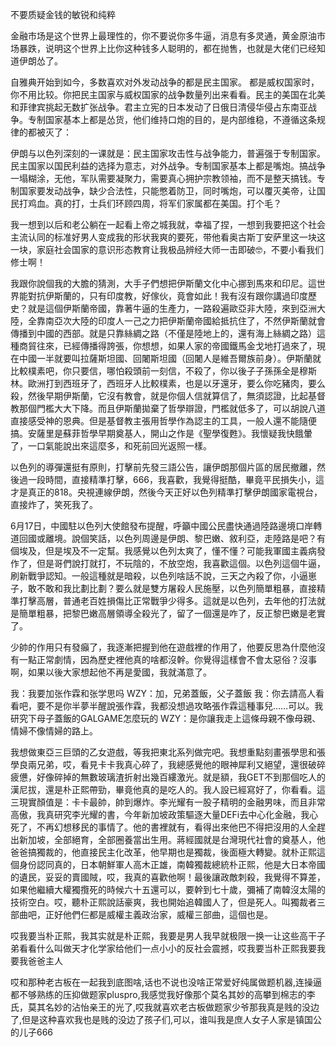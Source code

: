 不要质疑金钱的敏锐和纯粹

金融市场是这个世界上最理性的，你不要说你多牛逼，消息有多灵通，黄金原油市场暴跌，说明这个世界上比你这种钱多人聪明的，都在抛售，也就是大佬们已经知道伊朗怂了。

自雅典开始到如今，多数喜欢对外发动战争的都是民主国家。
都是威权国家时，你不用比较。你把民主国家与威权国家的战争数量列出来看看。民主的美国在北美和菲律宾挑起无数扩张战争。君主立宪的日本发动了日俄日清侵华侵占东南亚战争。专制国家基本上都是怂货，他们维持口炮的目的，是内部维稳，不遵循这条规律的都被灭了：

伊朗与以色列深刻的一课就是：民主国家攻击性与战争能力，普遍强于专制国家。民主国家以国民利益的选择为意志，对外战争。专制国家基本上都是嘴炮。搞战争一塌糊涂，无他，军队需要凝聚力，需要真心拥护宗教领袖，而不是整天搞钱。专制国家要发动战争，缺少合法性，只能憋着防卫，同时嘴炮，可以覆灭美帝，让国民打鸡血。真的打，士兵们环顾四周，将军们家属都在美国。打个毛？

我一想到以后和老公躺在一起看上帝之城我就，幸福了捏，一想到我要把这个社会主流认同的标准好男人变成我的形状我爽的要死，带他看奥古斯丁安萨里这一块这一块，家庭社会国家的意识形态教育让我极品辨经大师一击即破🤓，不要小看我们修士啊！

我跟你說個我的大膽的猜測，大手子們想把伊斯蘭文化中心挪到馬來和印尼。這世界能對抗伊斯蘭的，只有印度教，好傢伙，竟會如此！我有沒有跟你講過印度歷史？就是這個伊斯蘭帝國，靠著牛逼的生產力，一路殺遍歐亞非大陸，來到亞洲大陸，全靠南亞次大陸的印度人一己之力把伊斯蘭帝國給抵抗住了，不然伊斯蘭就會傳播到中國的西部。就是只靠絲綢之路（不僅是陸地上的，還有海上絲綢之路）這種商貿往來，已經傳播得誇張，你想想，如果人家的帝國鐵馬金戈地打過來了，現在中國一半就要叫拉薩斯坦國、回闍斯坦國（回闍人是維吾爾族前身）。伊斯蘭就比較樸素吧，你只要信，哪怕殺頭前一刻信，不殺了，你以後子子孫孫全是穆斯林。歐洲打到西班牙了，西班牙人比較樸素，也是以牙還牙，要么你吃豬肉，要么殺，然後早期伊斯蘭，它沒有教會，就是你個人信就算信了，無須認證，比起基督教那個門檻大大下降。而且伊斯蘭拋棄了哲學辯證，門檻就低多了，可以胡說八道直接感受神的恩典。但是基督教主張用哲學作為認主的工具，一般人還不能隨便搞。安薩里是蘇菲哲學早期奠基人，開山之作是《聖學復甦》。我懷疑我快餓暈了，一口氣能說出來這麼多，和死前回光返照一樣。

以色列的導彈還挺有原則，打擊前先發三語公告，讓伊朗那個片區的居民撤離，然後過一段時間，直接精準打擊，666，我喜歡，我覺得挺酷，畢竟平民損失小，這才是真正的818。央視連線伊朗，然後今天正好以色列精準打擊伊朗國家電視台，直接炸了，笑死我了。

6月17日，中國駐以色列大使館發布提醒，呼籲中國公民盡快通過陸路邊境口岸轉道回國或離境。說個笑話，以色列周邊是伊朗、黎巴嫩、敘利亞，走陸路是吧？有個埃及，但是埃及不一定幫。我感覺以色列太爽了，懂不懂？可能我軍國主義病發作了，但是哥們說打就打，不玩陰的，不放空炮，我喜歡這個。以色列這個牛逼，刷新戰爭認知。一般這種就是暗殺，以色列啥話不說，三天之內殺了你，小逼崽子，敢不敢和我比劃比劃？要么就是雙方屠殺人民施壓，以色列簡單粗暴，直接精準打擊高層，普通老百姓損傷比正常戰爭少得多。這就是以色列，去年他的打法就是簡單粗暴，把黎巴嫩高層領導全殺光了，留了一個還是咋了，反正黎巴嫩是老實了。

少帥的作用只有發癲了，我逐漸把握到他在遊戲裡的作用了，他要反思為什麼他沒有一點正常劇情，因為歷史裡他真的啥都沒幹。你覺得這樣會不會太惡俗？沒事啊，如果以後大家想起他不再是愛國，我就滿意了。

我：我要加张作霖和张学思吗
WZY：加，兄弟蓋飯，父子蓋飯
我：你去請高人看看吧，要不是你半夢半醒說張作霖，我都没想過攻略張作霖這種事兒……可以。我研究下母子蓋飯的GALGAME怎麼玩的
WZY：是你讓我走上這條母親不像母親、情婦不像情婦的路上。

我想做東亞三巨頭的乙女遊戲，等我把東北系列做完吧。我想重點刻畫張學思和張學良兩兄弟，哎，看見卡卡我真心碎了，我總感覺他的眼神犀利又絕望，還很破碎疲憊，好像碎掉的無數玻璃渣折射出幾百縷激光。就是額，我GET不到那個吃人的漢尼拔，還是朴正熙帶勁，畢竟他真的是吃人的。我人設已經寫好了，你看看。這三現實顏值是：卡卡最帥，帥到爆炸。李光耀有一股子精明的金融男味，而且非常高傲，我真研究李光耀的書，今年新加坡政策驅逐大量DEFi去中心化金融，我心死了，不再幻想移民的事情了。他的書裡就有，看得出來他巴不得把沒用的人全趕出新加坡，全部絕育，全部圈養當出生用。蔣經國就是台灣現代社會的奠基人，他爸爸搞獨裁的，他直接民主化改革，他早期也是獨裁，後面極大轉變。就朴正熙這個身份認同真的，日本朝鮮軍人高木正雄，南韓獨裁總統朴正熙，他是大日本帝國的遺民，妥妥的賣國賊，哎，我真的喜歡他啊！最後讓政敵刺殺，我覺得不算差，如果他繼續大權獨攬死的時候六十五還可以，要幹到七十歲，彌補了南韓沒太陽的技術空白。哎，聽朴正熙說話豪爽，我也開始追韓國人了，但是死人。叫獨裁者三部曲吧，正好他們仨都是威權主義政治家，威權三部曲，這個也是。

哎我要当朴正熙，我其实就是朴正熙，我要是男人我早就极限一换一让这些高干子弟看看什么叫做天才化学家给他们一点小小的反社会震撼，哎我要当朴正熙我要我要我爸爸主人

哎和那种老古板在一起我到底图啥,话也不说也没啥正常爱好纯属做题机器,连操逼都不够熟练的压抑做题家pluspro,我感觉我好像那个莫名其妙的高攀到棉志的李氏，莫其名妙的沾怡亲王的光了,哎我就喜欢老古板做题家少爷那我真是贱的没边了,但是这种喜欢我也是贱的没边了孩子们,可以，谁叫我是庶人女子人家是镇国公的儿子666